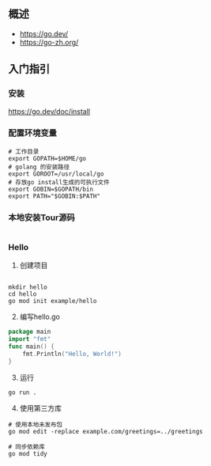 
## 概述
- https://go.dev/
- https://go-zh.org/

## 入门指引

### 安装

https://go.dev/doc/install

### 配置环境变量

```Shell
# 工作目录
export GOPATH=$HOME/go
# golang 的安装路径
export GOROOT=/usr/local/go
# 存放go install生成的可执行文件
export GOBIN=$GOPATH/bin
export PATH="$GOBIN:$PATH"
```

### 本地安装Tour源码
```sh

```
### Hello

1. 创建项目
```Shell

mkdir hello
cd hello
go mod init example/hello
```

2. 编写hello.go
```Go
package main
import "fmt"
func main() {
	fmt.Println("Hello, World!")
}
```
3. 运行 
```Shell
go run .
```
4. 使用第三方库
```Shell
# 使用本地未发布包
go mod edit -replace example.com/greetings=../greetings

# 同步依赖库
go mod tidy
```
